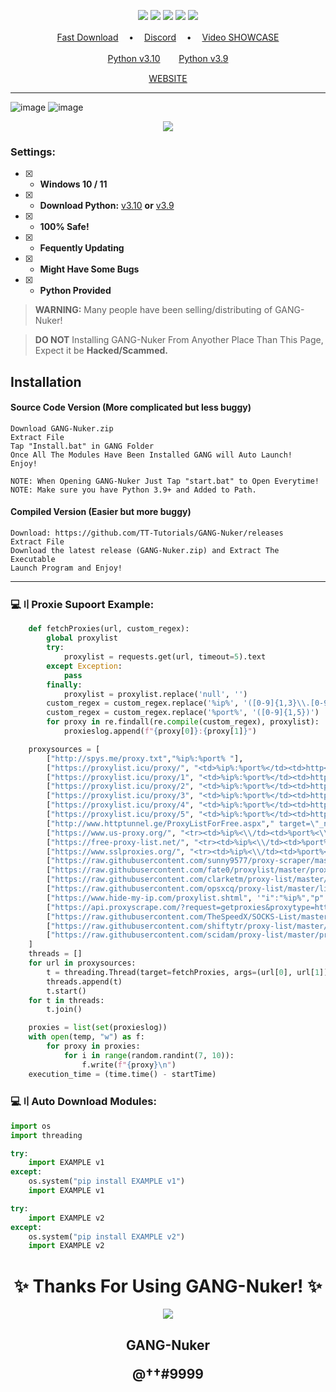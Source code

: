 <p align="center">
<img src="https://img.shields.io/github/languages/top/TT-Tutorials/GANG-Nuker?color=6d00c1&label-style=flat-square" </a>
<img src="https://img.shields.io/github/last-commit/TT-Tutorials/GANG-Nuker?color=6d00c1&label-style=flat-square" </a>
<img src="https://img.shields.io/github/download/TT-Tutorials/GANG-Nuker/total?color=6d00c1&labellabel=1.4.6 Downloads&style=flat-square" </a>
<img src="https://img.shields.io/github/stars/TT-Tutorials/GANG-Nuker?color=6d00c1&label=Stars&style=flat-square" </a>
<img src="https://img.shields.io/github/forks/TT-Tutorials/GANG-Nuker?color=6d00c1&label=Stars&style=flat-square" </a>
</p>

 
</p>
<p align="center">
<a href="https://github.com/TT-Tutorials/GANG-Nuker/releases/download/v1.0.0/GANG-Nuker.zip">Fast Download</a> ㅤ•ㅤ
<a href="https://discord.gg/">Discord</a> ㅤ•ㅤ
<a href="https://www.youtube.com/">Video SHOWCASE</a>
</p>
</p>
<p align="center">
<a href="https://www.python.org/ftp/python/3.10.5/python-3.10.5-amd64.exe">Python v3.10</a>ㅤㅤ 
<a href="https://www.python.org/ftp/python/3.9.0/python-3.9.0-amd64.exe">Python v3.9</a>
</p>
<p align="center">
<a href="https://gangnuker.org/">WEBSITE</a>
</p>
 
---

![image](https://user-images.githubusercontent.com/94531396/171850124-c9800302-5bbc-4032-9509-a51e56228374.png)
![image](https://user-images.githubusercontent.com/94531396/171852766-688a51b4-957f-44a3-978b-c036c52a01bb.png)


<p align="center"> 
  <kbd>
<img src="https://media.discordapp.net/attachments/997998908791857213/1000706753308139540/unknown.png"></img>
  </kbd>
</p>

### Settings:
- [x] - **Windows 10 / 11**
- [x] - **Download Python:** [v3.10](https://www.python.org/ftp/python/3.10.5/python-3.10.5-amd64.exe) **or** [v3.9](https://www.python.org/ftp/python/3.9.0/python-3.9.0-amd64.exe)

- [x] - **100% Safe!**
- [x] - **Fequently Updating**
- [x] - **Might Have Some Bugs**
- [x] - **Python Provided**

> **WARNING:** Many people have been selling/distributing of GANG-Nuker!

> **DO NOT** Installing GANG-Nuker From Anyother Place Than This Page, Expect it be **Hacked/Scammed.**

## Installation

#### Source Code Version (More complicated but less buggy)
```sh-session
Download GANG-Nuker.zip
Extract File
Tap "Install.bat" in GANG Folder
Once All The Modules Have Been Installed GANG will Auto Launch!
Enjoy!

NOTE: When Opening GANG-Nuker Just Tap "start.bat" to Open Everytime!
NOTE: Make sure you have Python 3.9+ and Added to Path.
```

#### Compiled Version (Easier but more buggy)
```sh-session
Download: https://github.com/TT-Tutorials/GANG-Nuker/releases
Extract File
Download the latest release (GANG-Nuker.zip) and Extract The Executable
Launch Program and Enjoy!
```

---


### <a id="code-example"></a>💻〢Proxie Supoort Example:

```py
    def fetchProxies(url, custom_regex):
        global proxylist
        try:
            proxylist = requests.get(url, timeout=5).text
        except Exception:
            pass
        finally:
            proxylist = proxylist.replace('null', '')
        custom_regex = custom_regex.replace('%ip%', '([0-9]{1,3}\\.[0-9]{1,3}\\.[0-9]{1,3}\\.[0-9]{1,3})')
        custom_regex = custom_regex.replace('%port%', '([0-9]{1,5})')
        for proxy in re.findall(re.compile(custom_regex), proxylist):
            proxieslog.append(f"{proxy[0]}:{proxy[1]}")

    proxysources = [
        ["http://spys.me/proxy.txt","%ip%:%port% "],
        ["https://proxylist.icu/proxy/", "<td>%ip%:%port%</td><td>http<"],
        ["https://proxylist.icu/proxy/1", "<td>%ip%:%port%</td><td>http<"],
        ["https://proxylist.icu/proxy/2", "<td>%ip%:%port%</td><td>http<"],
        ["https://proxylist.icu/proxy/3", "<td>%ip%:%port%</td><td>http<"],
        ["https://proxylist.icu/proxy/4", "<td>%ip%:%port%</td><td>http<"],
        ["https://proxylist.icu/proxy/5", "<td>%ip%:%port%</td><td>http<"],
        ["http://www.httptunnel.ge/ProxyListForFree.aspx"," target=\"_new\">%ip%:%port%</a>"],
        ["https://www.us-proxy.org/", "<tr><td>%ip%<\\/td><td>%port%<\\/td><td>(.*?){2}<\\/td><td class='hm'>.*?<\\/td><td>.*?<\\/td><td class='hm'>.*?<\\/td><td class='hx'>(.*?)<\\/td><td class='hm'>.*?<\\/td><\\/tr>"],
        ["https://free-proxy-list.net/", "<tr><td>%ip%<\\/td><td>%port%<\\/td><td>(.*?){2}<\\/td><td class='hm'>.*?<\\/td><td>.*?<\\/td><td class='hm'>.*?<\\/td><td class='hx'>(.*?)<\\/td><td class='hm'>.*?<\\/td><\\/tr>"],
        ["https://www.sslproxies.org/", "<tr><td>%ip%<\\/td><td>%port%<\\/td><td>(.*?){2}<\\/td><td class='hm'>.*?<\\/td><td>.*?<\\/td><td class='hm'>.*?<\\/td><td class='hx'>(.*?)<\\/td><td class='hm'>.*?<\\/td><\\/tr>"],
        ["https://raw.githubusercontent.com/sunny9577/proxy-scraper/master/proxies.json", "\"ip\":\"%ip%\",\"port\":\"%port%\","],
        ["https://raw.githubusercontent.com/fate0/proxylist/master/proxy.list", '"host": "%ip%".*?"country": "(.*?){2}",.*?"port": %port%'],
        ["https://raw.githubusercontent.com/clarketm/proxy-list/master/proxy-list.txt", '%ip%:%port% (.*?){2}-.-S \\+'],
        ["https://raw.githubusercontent.com/opsxcq/proxy-list/master/list.txt", '%ip%", "type": "http", "port": %port%'],
        ["https://www.hide-my-ip.com/proxylist.shtml", '"i":"%ip%","p":"%port%",'],
        ["https://api.proxyscrape.com/?request=getproxies&proxytype=http&timeout=6000&country=all&ssl=yes&anonymity=all", "%ip%:%port%"],
        ["https://raw.githubusercontent.com/TheSpeedX/SOCKS-List/master/http.txt", "%ip%:%port%"],
        ["https://raw.githubusercontent.com/shiftytr/proxy-list/master/proxy.txt", "%ip%:%port%"],
        ["https://raw.githubusercontent.com/scidam/proxy-list/master/proxy.json", '"ip": "%ip%",\n.*?"port": "%port%",']
    ]
    threads = [] 
    for url in proxysources:
        t = threading.Thread(target=fetchProxies, args=(url[0], url[1]))
        threads.append(t)
        t.start()
    for t in threads:
        t.join()

    proxies = list(set(proxieslog))
    with open(temp, "w") as f:
        for proxy in proxies:
            for i in range(random.randint(7, 10)):
                f.write(f"{proxy}\n")
    execution_time = (time.time() - startTime)
```
### <a id="code-example"></a>💻〢Auto Download Modules:

```py
import os 
import threading

try:
    import EXAMPLE v1
except:
    os.system("pip install EXAMPLE v1")
    import EXAMPLE v1

try:
    import EXAMPLE v2
except:
    os.system("pip install EXAMPLE v2")
    import EXAMPLE v2
```

<h1 align="center">
  <a id="top"></a>✨ Thanks For Using GANG-Nuker! ✨
</h1>

<p align="center"> 
  <kbd>
<img src="https://user-images.githubusercontent.com/94531396/176788016-16c169b5-ace5-4cc2-b633-d752c6c5c2eb.gif"></img>
  </kbd>
</p>
<h2 align="center">
GANG-Nuker
    
@††#9999 
</h2>
